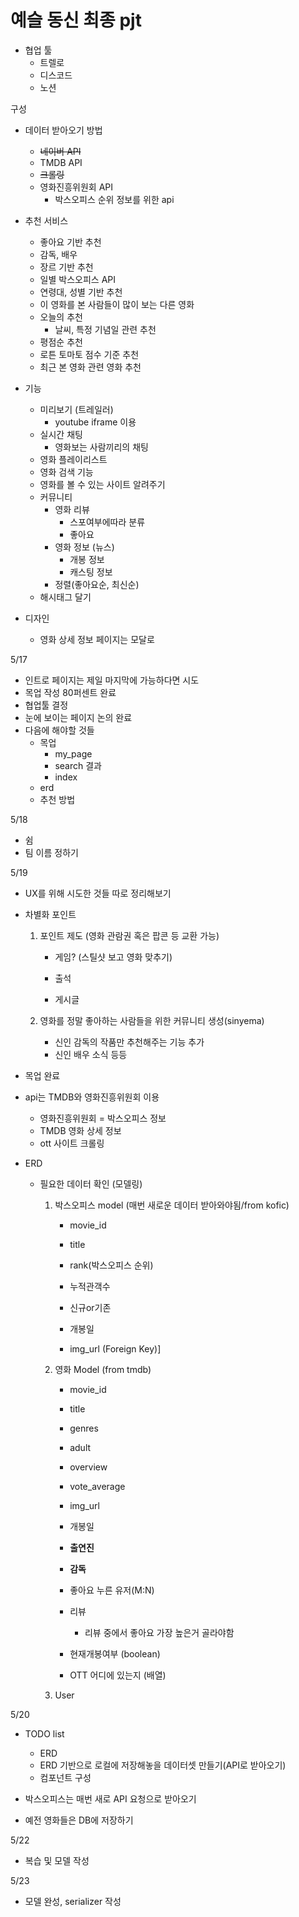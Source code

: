 # 예슬 동신 최종 pjt

- 협업 툴
  - 트렐로
  - 디스코드
  - 노션



구성

- 데이터 받아오기 방법

  - ~~네이버 API~~
  - TMDB API
  - ~~크롤링~~
  - 영화진흥위원회 API
    - 박스오피스 순위 정보를 위한 api




- 추천 서비스

  - 좋아요 기반 추천
  - 감독, 배우
  - 장르 기반 추천
  - 일별 박스오피스 API
  - 연령대, 성별 기반 추천
  - 이 영화를 본 사람들이 많이 보는 다른 영화
  - 오늘의 추천
    - 날씨, 특정 기념일 관련 추천
  - 평점순 추천
  - 로튼 토마토 점수 기준 추천
  - 최근 본 영화 관련 영화 추천
  
  



- 기능
  - 미리보기 (트레일러)
    - youtube iframe 이용
  - 실시간 채팅
    - 영화보는 사람끼리의 채팅
  - 영화 플레이리스트
  - 영화 검색 기능
  - 영화를 볼 수 있는 사이트 알려주기
  - 커뮤니티
    - 영화 리뷰
      - 스포여부에따라 분류
      - 좋아요
    - 영화 정보 (뉴스)
      - 개봉 정보
      - 캐스팅 정보
    - 정렬(좋아요순, 최신순)
  - 해시태그 달기





- 디자인
  - 영화 상세 정보 페이지는 모달로



5/17

- 인트로 페이지는 제일 마지막에 가능하다면 시도
- 목업 작성 80퍼센트 완료
- 협업툴 결정
- 눈에 보이는 페이지 논의 완료
- 다음에 해야할 것들
  - 목업
    - my_page
    - search 결과
    - index
  - erd
  - 추천 방법



5/18

- 쉼
- 팀 이름 정하기



5/19

- UX를 위해 시도한 것들 따로 정리해보기

- 차별화 포인트

  1. 포인트 제도 (영화 관람권 혹은 팝콘 등 교환 가능)

     - 게임? (스틸샷 보고 영화 맞추기)

     - 출석

     - 게시글

  2. 영화를 정말 좋아하는 사람들을 위한 커뮤니티 생성(sinyema)
     - 신인 감독의 작품만 추천해주는 기능 추가
     - 신인 배우 소식 등등

- 목업 완료

- api는 TMDB와 영화진흥위원회 이용

  - 영화진흥위원회 = 박스오피스 정보
  - TMDB 영화 상세 정보
  - ott 사이트 크롤링

- ERD

  - 필요한 데이터 확인 (모델링)

    1. 박스오피스 model (매번 새로운 데이터 받아와야됨/from kofic)

       - movie_id

       - title
       - rank(박스오피스 순위)
       - 누적관객수
       - 신규or기존
       - 개봉일
       - img_url (Foreign Key)]

        

    2. 영화 Model (from tmdb)

       - movie_id
  
       - title
  
       - genres
  
       - adult
  
       - overview
  
       - vote_average
  
       - img_url
  
       - 개봉일
  
       - **출연진**
  
       - **감독**
  
       - 좋아요 누른 유저(M:N)
  
       - 리뷰
         - 리뷰 중에서 좋아요 가장 높은거 골라야함
         
       - 현재개봉여부 (boolean)
  
       - OTT 어디에 있는지 (배열)
  
         
  
    3.  User



5/20

- TODO list
  - ERD
  - ERD 기반으로 로컬에 저장해놓을 데이터셋 만들기(API로 받아오기)
  - 컴포넌트 구성 



- 박스오피스는 매번 새로 API 요청으로 받아오기
- 예전 영화들은 DB에 저장하기



5/22

- 복습 및 모델 작성

5/23 

- 모델 완성, serializer 작성

